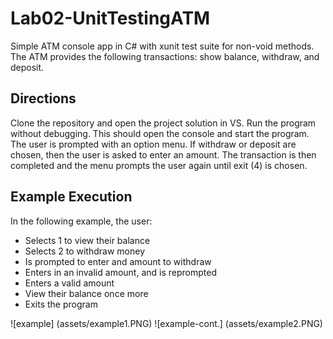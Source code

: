 # Lab02-UnitTestingATM
Simple ATM console app in C# with xunit test suite for non-void methods. The ATM provides the following transactions: show balance, withdraw, and deposit.

## Directions
Clone the repository and open the project solution in VS. Run the program without debugging. This should open the console and start the program. The user is prompted with an option menu. If withdraw or deposit are chosen, then the user is asked to enter an amount. The transaction is then completed and the menu prompts the user again until exit (4) is chosen.

## Example Execution
In the following example, the user:
* Selects 1 to view their balance
* Selects 2 to withdraw money
* Is prompted to enter and amount to withdraw
* Enters in an invalid amount, and is reprompted
* Enters a valid amount
* View their balance once more
* Exits the program

![example] (assets/example1.PNG)
![example-cont.] (assets/example2.PNG)



